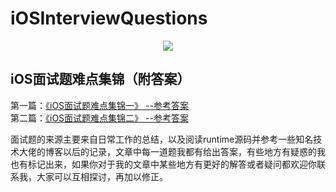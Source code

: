 # iOSInterviewQuestions
<div align= center>
<img src = "https://github.com/LiuFuBo/iOSInterviewQuestions/raw/master/Imgs/cover.jpeg"/>
</div>

## iOS面试题难点集锦（附答案）

第一篇：[《iOS面试题难点集锦一》 --参考答案](https://github.com/LiuFuBo/iOSInterviewQuestions/blob/master/iOS面试题难点集锦/iOS面试题难点集锦（一）.md)<br>
第二篇：[《iOS面试题难点集锦二》 --参考答案](https://github.com/LiuFuBo/iOSInterviewQuestions/blob/master/iOS面试题难点集锦/iOS面试题难点集锦（二）.md)

面试题的来源主要来自日常工作的总结，以及阅读runtime源码并参考一些知名技术大佬的博客以后的记录，文章中每一道题我都有给出答案，有些地方有疑惑的我也有标记出来，如果你对于我的文章中某些地方有更好的解答或者疑问都欢迎你联系我，大家可以互相探讨，再加以修正。